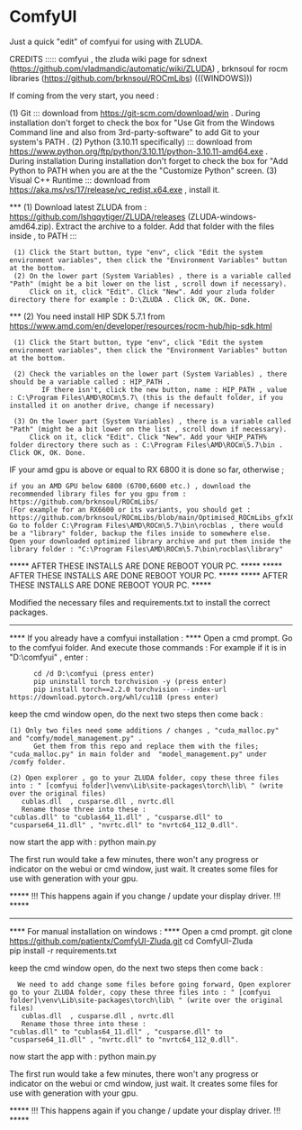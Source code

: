 ComfyUI
=======
Just a quick "edit" of comfyui for using with ZLUDA.

CREDITS ::::: comfyui , 
              the zluda wiki page for sdnext (https://github.com/vladmandic/automatic/wiki/ZLUDA) , brknsoul for rocm libraries (https://github.com/brknsoul/ROCmLibs) 
  (((WINDOWS)))
  
If coming from the very start, you need :

(1) Git                            ::: download from https://git-scm.com/download/win . 
    During installation don't forget to check the box for "Use Git from the Windows Command line and also from 3rd-party-software" to add Git to your system's PATH .
(2) Python (3.10.11 specifically)  ::: download from https://www.python.org/ftp/python/3.10.11/python-3.10.11-amd64.exe . During installation
    During installation don't forget to check the box for "Add Python to PATH when you are at the the "Customize Python" screen.
(3) Visual C++ Runtime             ::: download from https://aka.ms/vs/17/release/vc_redist.x64.exe , install it.

*** (1) Download latest ZLUDA from : https://github.com/lshqqytiger/ZLUDA/releases (ZLUDA-windows-amd64.zip). Extract the archive to a folder.
  Add that folder with the files inside , to PATH :::
 
     (1) Click the Start button, type "env", click "Edit the system environment variables", then click the "Environment Variables" button at the bottom.
     (2) On the lower part (System Variables) , there is a variable called "Path" (might be a bit lower on the list , scroll down if necessary). 
         Click on it, click "Edit". Click "New". Add your zluda folder directory there for example : D:\ZLUDA . Click OK, OK. Done.

*** (2) You need install HIP SDK 5.7.1 from https://www.amd.com/en/developer/resources/rocm-hub/hip-sdk.html
      
     (1) Click the Start button, type "env", click "Edit the system environment variables", then click the "Environment Variables" button at the bottom.
     
     (2) Check the variables on the lower part (System Variables) , there should be a variable called : HIP_PATH . 
            IF there isn't, click the new button, name : HIP_PATH , value : C:\Program Files\AMD\ROCm\5.7\ (this is the default folder, if you installed it on another drive, change if necessary)
            
     (3) On the lower part (System Variables) , there is a variable called "Path" (might be a bit lower on the list , scroll down if necessary). 
         Click on it, click "Edit". Click "New". Add your %HIP_PATH% folder directory there such as : C:\Program Files\AMD\ROCm\5.7\bin . Click OK, OK. Done.

IF your amd gpu is above or equal to RX 6800 it is done so far, otherwise ;

    if you an AMD GPU below 6800 (6700,6600 etc.) , download the recommended library files for you gpu from : https://github.com/brknsoul/ROCmLibs/
    (For example for an RX6600 or its variants, you should get : https://github.com/brknsoul/ROCmLibs/blob/main/Optimised_ROCmLibs_gfx1032.7z)
    Go to folder C:\Program Files\AMD\ROCm\5.7\bin\rocblas , there would be a "library" folder, backup the files inside to somewhere else. 
    Open your downloaded optimized library archive and put them inside the library folder : "C:\Program Files\AMD\ROCm\5.7\bin\rocblas\library"

***** AFTER THESE INSTALLS ARE DONE REBOOT YOUR PC.  *****
***** AFTER THESE INSTALLS ARE DONE REBOOT YOUR PC.  *****
***** AFTER THESE INSTALLS ARE DONE REBOOT YOUR PC.  *****

  Modified the necessary files and requirements.txt to install the correct packages.
 
 ------------------------------------------------------
 **** If you already have a comfyui installation : ****
      Open a cmd prompt.
        Go to the comfyui folder. And execute those commands :
        For example if it is in "D:\comfyui" , enter :  
          
          cd /d D:\comfyui (press enter) 
          pip uninstall torch torchvision -y (press enter) 
          pip install torch==2.2.0 torchvision --index-url https://download.pytorch.org/whl/cu118 (press enter) 
           
  keep the cmd window open, do the next two steps then come back :
          
    (1) Only two files need some additions / changes , "cuda_malloc.py" and "comfy/model_management.py" .
          Get them from this repo and replace them with the files; "cuda_malloc.py" in main folder and  "model_management.py" under /comfy folder.
    
    (2) Open explorer , go to your ZLUDA folder, copy these three files into : " [comfyui folder]\venv\Lib\site-packages\torch\lib\ " (write over the original files)
       cublas.dll  , cusparse.dll , nvrtc.dll 
       Rename those three into these :
    "cublas.dll" to "cublas64_11.dll" , "cusparse.dll" to "cusparse64_11.dll" , "nvrtc.dll" to "nvrtc64_112_0.dll".

  now start the app with :
    python main.py

  The first run would take a few minutes, there won't any progress or indicator on the webui or cmd window, just wait. It creates some files for use with generation with your gpu. 
    
***** !!! This happens again if you change / update your display driver. !!! *****
  
  ----------------------------------------------
  **** For manual installation on windows : **** 
    Open a cmd prompt.
      git clone https://github.com/patientx/ComfyUI-Zluda.git
      cd ComfyUI-Zluda  
      pip install -r requirements.txt

   keep the cmd window open, do the next two steps then come back :

      We need to add change some files before going forward, Open explorer go to your ZLUDA folder, copy these three files into : " [comfyui folder]\venv\Lib\site-packages\torch\lib\ " (write over the original files)
       cublas.dll  , cusparse.dll , nvrtc.dll 
       Rename those three into these :
    "cublas.dll" to "cublas64_11.dll" , "cusparse.dll" to "cusparse64_11.dll" , "nvrtc.dll" to "nvrtc64_112_0.dll".

  now start the app with :
    python main.py

  The first run would take a few minutes, there won't any progress or indicator on the webui or cmd window, just wait. It creates some files for use with generation with your gpu. 
    
***** !!! This happens again if you change / update your display driver. !!! *****




      






